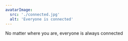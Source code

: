 ```yaml
---
avatarImage:
  src: './connected.jpg'
  alt: 'Everyone is connected'
---
```


No matter where you are, everyone is always connected
